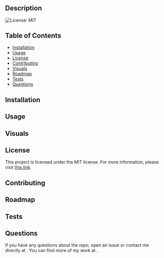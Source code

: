 # 

## Description



![License: MIT](https://img.shields.io/badge/License-MIT-yellow.svg)


## Table of Contents

- [Installation](#installation)
- [Usage](#usage)
- [License](#license)
- [Contributing](#contributing)
- [Visuals](#visuals)
- [Roadmap](#roadmap)
- [Tests](#tests)
- [Questions](#questions)

## Installation



## Usage



## Visuals


## License

This project is licensed under the MIT license. For more information, please visit [this link](https://opensource.org/licenses/MIT).


## Contributing



## Roadmap

## Tests

## Questions

If you have any questions about the repo, open an issue or contact me directly at . You can find more of my work at [](https://github.com//).

